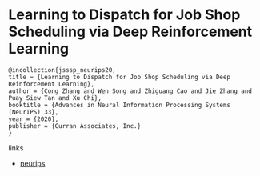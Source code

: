 # Learning to Dispatch for Job Shop Scheduling via Deep Reinforcement Learning

```
@incollection{jsssp_neurips20,
title = {Learning to Dispatch for Job Shop Scheduling via Deep Reinforcement Learning},
author = {Cong Zhang and Wen Song and Zhiguang Cao and Jie Zhang and Puay Siew Tan and Xu Chi},
booktitle = {Advances in Neural Information Processing Systems (NeurIPS) 33},
year = {2020},
publisher = {Curran Associates, Inc.}
}
```

links
- [neurips](https://nips.cc/Conferences/2020/ScheduleMultitrack?event=18230)
